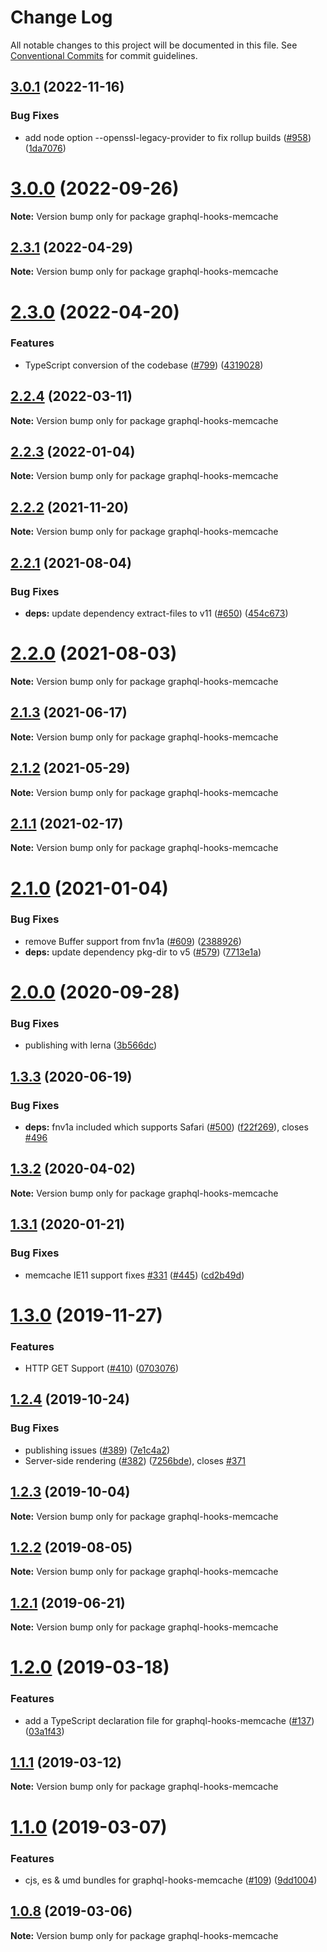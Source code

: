 # Change Log

All notable changes to this project will be documented in this file.
See [Conventional Commits](https://conventionalcommits.org) for commit guidelines.

## [3.0.1](https://github.com/nearform/graphql-hooks/compare/graphql-hooks-memcache@3.0.0...graphql-hooks-memcache@3.0.1) (2022-11-16)

### Bug Fixes

- add node option --openssl-legacy-provider to fix rollup builds ([#958](https://github.com/nearform/graphql-hooks/issues/958)) ([1da7076](https://github.com/nearform/graphql-hooks/commit/1da70761a1064fbe859dbd2655c1e293fc26ba4f))

# [3.0.0](https://github.com/nearform/graphql-hooks/compare/graphql-hooks-memcache@2.3.1...graphql-hooks-memcache@3.0.0) (2022-09-26)

**Note:** Version bump only for package graphql-hooks-memcache

## [2.3.1](https://github.com/nearform/graphql-hooks/compare/graphql-hooks-memcache@2.3.0...graphql-hooks-memcache@2.3.1) (2022-04-29)

**Note:** Version bump only for package graphql-hooks-memcache

# [2.3.0](https://github.com/nearform/graphql-hooks/compare/graphql-hooks-memcache@2.2.4...graphql-hooks-memcache@2.3.0) (2022-04-20)

### Features

- TypeScript conversion of the codebase ([#799](https://github.com/nearform/graphql-hooks/issues/799)) ([4319028](https://github.com/nearform/graphql-hooks/commit/431902813162c8bf47015f5a77f4632039e092ad))

## [2.2.4](https://github.com/nearform/graphql-hooks/compare/graphql-hooks-memcache@2.2.3...graphql-hooks-memcache@2.2.4) (2022-03-11)

**Note:** Version bump only for package graphql-hooks-memcache

## [2.2.3](https://github.com/nearform/graphql-hooks/compare/graphql-hooks-memcache@2.2.2...graphql-hooks-memcache@2.2.3) (2022-01-04)

**Note:** Version bump only for package graphql-hooks-memcache

## [2.2.2](https://github.com/nearform/graphql-hooks/compare/graphql-hooks-memcache@2.2.1...graphql-hooks-memcache@2.2.2) (2021-11-20)

**Note:** Version bump only for package graphql-hooks-memcache

## [2.2.1](https://github.com/nearform/graphql-hooks/compare/graphql-hooks-memcache@2.2.0...graphql-hooks-memcache@2.2.1) (2021-08-04)

### Bug Fixes

- **deps:** update dependency extract-files to v11 ([#650](https://github.com/nearform/graphql-hooks/issues/650)) ([454c673](https://github.com/nearform/graphql-hooks/commit/454c673a8327d6dbe3668180b80e2bdb28fb782c))

# [2.2.0](https://github.com/nearform/graphql-hooks/compare/graphql-hooks-memcache@2.1.3...graphql-hooks-memcache@2.2.0) (2021-08-03)

**Note:** Version bump only for package graphql-hooks-memcache

## [2.1.3](https://github.com/nearform/graphql-hooks/compare/graphql-hooks-memcache@2.1.2...graphql-hooks-memcache@2.1.3) (2021-06-17)

**Note:** Version bump only for package graphql-hooks-memcache

## [2.1.2](https://github.com/nearform/graphql-hooks/compare/graphql-hooks-memcache@2.1.1...graphql-hooks-memcache@2.1.2) (2021-05-29)

**Note:** Version bump only for package graphql-hooks-memcache

## [2.1.1](https://github.com/nearform/graphql-hooks/compare/graphql-hooks-memcache@2.1.0...graphql-hooks-memcache@2.1.1) (2021-02-17)

**Note:** Version bump only for package graphql-hooks-memcache

# [2.1.0](https://github.com/nearform/graphql-hooks/compare/graphql-hooks-memcache@2.0.0...graphql-hooks-memcache@2.1.0) (2021-01-04)

### Bug Fixes

- remove Buffer support from fnv1a ([#609](https://github.com/nearform/graphql-hooks/issues/609)) ([2388926](https://github.com/nearform/graphql-hooks/commit/2388926c905e3098338176a5e9d712094f283976))
- **deps:** update dependency pkg-dir to v5 ([#579](https://github.com/nearform/graphql-hooks/issues/579)) ([7713e1a](https://github.com/nearform/graphql-hooks/commit/7713e1a53f817ec5cf66e40d55797a86fe73ec02))

# [2.0.0](https://github.com/nearform/graphql-hooks/compare/graphql-hooks-memcache@1.3.3...graphql-hooks-memcache@2.0.0) (2020-09-28)

### Bug Fixes

- publishing with lerna ([3b566dc](https://github.com/nearform/graphql-hooks/commit/3b566dcf3123d432c8d1e48eaac2743e4eb886a1))

## [1.3.3](https://github.com/nearform/graphql-hooks/compare/graphql-hooks-memcache@1.3.2...graphql-hooks-memcache@1.3.3) (2020-06-19)

### Bug Fixes

- **deps:** fnv1a included which supports Safari ([#500](https://github.com/nearform/graphql-hooks/issues/500)) ([f22f269](https://github.com/nearform/graphql-hooks/commit/f22f26902aa04a2ca699c6ba1942428f2b5bccb1)), closes [#496](https://github.com/nearform/graphql-hooks/issues/496)

## [1.3.2](https://github.com/nearform/graphql-hooks/compare/graphql-hooks-memcache@1.3.1...graphql-hooks-memcache@1.3.2) (2020-04-02)

**Note:** Version bump only for package graphql-hooks-memcache

## [1.3.1](https://github.com/nearform/graphql-hooks/compare/graphql-hooks-memcache@1.3.0...graphql-hooks-memcache@1.3.1) (2020-01-21)

### Bug Fixes

- memcache IE11 support fixes [#331](https://github.com/nearform/graphql-hooks/issues/331) ([#445](https://github.com/nearform/graphql-hooks/issues/445)) ([cd2b49d](https://github.com/nearform/graphql-hooks/commit/cd2b49d7181ef1899fae1c2e7fa89f9fa4e26a85))

# [1.3.0](https://github.com/nearform/graphql-hooks/compare/graphql-hooks-memcache@1.2.4...graphql-hooks-memcache@1.3.0) (2019-11-27)

### Features

- HTTP GET Support ([#410](https://github.com/nearform/graphql-hooks/issues/410)) ([0703076](https://github.com/nearform/graphql-hooks/commit/0703076f3408dc522c7f16fca52f09d37e0a79b6))

## [1.2.4](https://github.com/nearform/graphql-hooks/compare/graphql-hooks-memcache@1.2.3...graphql-hooks-memcache@1.2.4) (2019-10-24)

### Bug Fixes

- publishing issues ([#389](https://github.com/nearform/graphql-hooks/issues/389)) ([7e1c4a2](https://github.com/nearform/graphql-hooks/commit/7e1c4a2ba8a6c08d09139733b2b897b81374fbac))
- Server-side rendering ([#382](https://github.com/nearform/graphql-hooks/issues/382)) ([7256bde](https://github.com/nearform/graphql-hooks/commit/7256bde4e52fc78479c887c7671eb7fb82cbd0d0)), closes [#371](https://github.com/nearform/graphql-hooks/issues/371)

## [1.2.3](https://github.com/nearform/graphql-hooks/compare/graphql-hooks-memcache@1.2.2...graphql-hooks-memcache@1.2.3) (2019-10-04)

**Note:** Version bump only for package graphql-hooks-memcache

## [1.2.2](https://github.com/nearform/graphql-hooks/compare/graphql-hooks-memcache@1.2.1...graphql-hooks-memcache@1.2.2) (2019-08-05)

**Note:** Version bump only for package graphql-hooks-memcache

## [1.2.1](https://github.com/nearform/graphql-hooks/compare/graphql-hooks-memcache@1.2.0...graphql-hooks-memcache@1.2.1) (2019-06-21)

**Note:** Version bump only for package graphql-hooks-memcache

# [1.2.0](https://github.com/nearform/graphql-hooks/compare/graphql-hooks-memcache@1.1.1...graphql-hooks-memcache@1.2.0) (2019-03-18)

### Features

- add a TypeScript declaration file for graphql-hooks-memcache ([#137](https://github.com/nearform/graphql-hooks/issues/137)) ([03a1f43](https://github.com/nearform/graphql-hooks/commit/03a1f43))

## [1.1.1](https://github.com/nearform/graphql-hooks/compare/graphql-hooks-memcache@1.1.0...graphql-hooks-memcache@1.1.1) (2019-03-12)

**Note:** Version bump only for package graphql-hooks-memcache

# [1.1.0](https://github.com/nearform/graphql-hooks/compare/graphql-hooks-memcache@1.0.8...graphql-hooks-memcache@1.1.0) (2019-03-07)

### Features

- cjs, es & umd bundles for graphql-hooks-memcache ([#109](https://github.com/nearform/graphql-hooks/issues/109)) ([9dd1004](https://github.com/nearform/graphql-hooks/commit/9dd1004))

## [1.0.8](https://github.com/nearform/graphql-hooks/compare/graphql-hooks-memcache@1.0.7...graphql-hooks-memcache@1.0.8) (2019-03-06)

**Note:** Version bump only for package graphql-hooks-memcache
